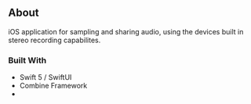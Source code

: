 <!--
*** Thanks for checking out the Best-README-Template. If you have a suggestion
*** that would make this better, please fork the repo and create a pull request
*** or simply open an issue with the tag "enhancement".
*** Thanks again! Now go create something AMAZING! :D
***
***
***
*** To avoid retyping too much info. Do a search and replace for the following:
*** github_username, repo_name, twitter_handle, email, project_title, project_description
-->











<!-- ABOUT THE PROJECT -->
## About 

iOS application for sampling and sharing audio, using the devices built in stereo recording capabilites.

### Built With

* Swift 5 / SwiftUI
* Combine Framework
* []()




